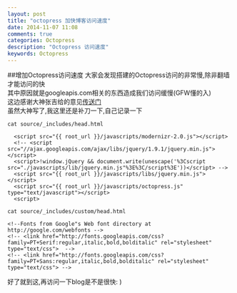 ```yaml
---
layout: post
title: "octopress 加快博客访问速度"
date: 2014-11-07 11:08
comments: true
categories: Octopress
description: "Octopress 访问速度"
keywords: Octopress
---
```



##增加Octopress访问速度
大家会发现搭建的Octopress访问的非常慢,除非翻墙才能访问的快  
其中原因就是googleapis.com相关的东西造成我们访问缓慢(GFW懂的入)  
这边感谢大神张吉给的意见[传送门](https://github.com/jizhang/jizhang.github.com/commit/340817e45b1c3a0e6c0fcb09c5d153141358c59d)   
虽然大神写了,我这里还是补刀一下,自己记录一下  


```
cat source/_includes/head.html

  <script src="{{ root_url }}/javascripts/modernizr-2.0.js"></script>
  <!-- <script src="//ajax.googleapis.com/ajax/libs/jquery/1.9.1/jquery.min.js"></script>                                                                                                                           
  <script>!window.jQuery && document.write(unescape('%3Cscript src="./javascripts/lib/jquery.min.js"%3E%3C/script%3E'))</script> -->
  <script src="{{ root_url }}/javascripts/libs/jquery.min.js"></script>
  <script src="{{ root_url }}/javascripts/octopress.js" type="text/javascript"></script>
  <script>

```



```
cat source/_includes/custom/head.html

<!--Fonts from Google"s Web font directory at http://google.com/webfonts -->
<!-- <link href="http://fonts.googleapis.com/css?family=PT+Serif:regular,italic,bold,bolditalic" rel="stylesheet" type="text/css">  -->
<!-- <link href="http://fonts.googleapis.com/css?family=PT+Sans:regular,italic,bold,bolditalic" rel="stylesheet" type="text/css"> -->      
```


好了就到这,再访问一下blog是不是很快: )  
